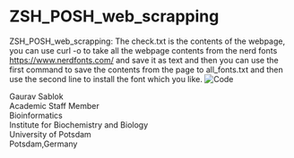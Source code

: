 # ZSH_POSH_web_scrapping
ZSH_POSH_web_scrapping: The check.txt is the contents of the webpage, you can use curl -o to take all the webpage contents from the nerd fonts https://www.nerdfonts.com/
and save it as text and then you can use the first command to save the contents from the page to all_fonts.txt and then use the second line to install the font which you like. 
![Code](https://github.com/sablokgaurav/ZSH_POSH_web_scrapping/blob/main/web_scrapping_oh-my-posh-fonts.png)

Gaurav Sablok \
Academic Staff Member \
Bioinformatics \
Institute for Biochemistry and Biology \
University of Potsdam \
Potsdam,Germany

